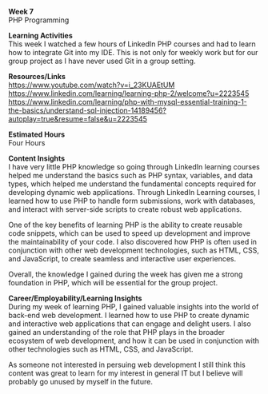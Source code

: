 **Week 7**  
PHP Programming  
  
**Learning Activities**  
This week I watched a few hours of LinkedIn PHP courses and had to learn how to integrate Git into my IDE. This is not only for weekly work but for our group project as I have never used Git in a group setting.  
  
**Resources/Links**  
https://www.youtube.com/watch?v=i_23KUAEtUM  
https://www.linkedin.com/learning/learning-php-2/welcome?u=2223545  
https://www.linkedin.com/learning/php-with-mysql-essential-training-1-the-basics/understand-sql-injection-14189456?autoplay=true&resume=false&u=2223545  
  
**Estimated Hours**  
Four Hours  
  
**Content Insights**  
I have very little PHP knowledge so going through LinkedIn learning courses helped me understand the basics such as PHP syntax, variables, and data types, which helped me understand the fundamental concepts required for developing dynamic web applications. Through LinkedIn Learning courses, I learned how to use PHP to handle form submissions, work with databases, and interact with server-side scripts to create robust web applications.  
  
One of the key benefits of learning PHP is the ability to create reusable code snippets, which can be used to speed up development and improve the maintainability of your code. I also discovered how PHP is often used in conjunction with other web development technologies, such as HTML, CSS, and JavaScript, to create seamless and interactive user experiences.  
  
Overall, the knowledge I gained during the week has given me a strong foundation in PHP, which will be essential for the group project.  
  
**Career/Employability/Learning Insights**  
During my week of learning PHP, I gained valuable insights into the world of back-end web development. I learned how to use PHP to create dynamic and interactive web applications that can engage and delight users. I also gained an understanding of the role that PHP plays in the broader ecosystem of web development, and how it can be used in conjunction with other technologies such as HTML, CSS, and JavaScript.  
  
As someone not interested in persuing web development I still think this content was great to learn for my interest in general IT but I believe will probably go unused by myself in the future.  